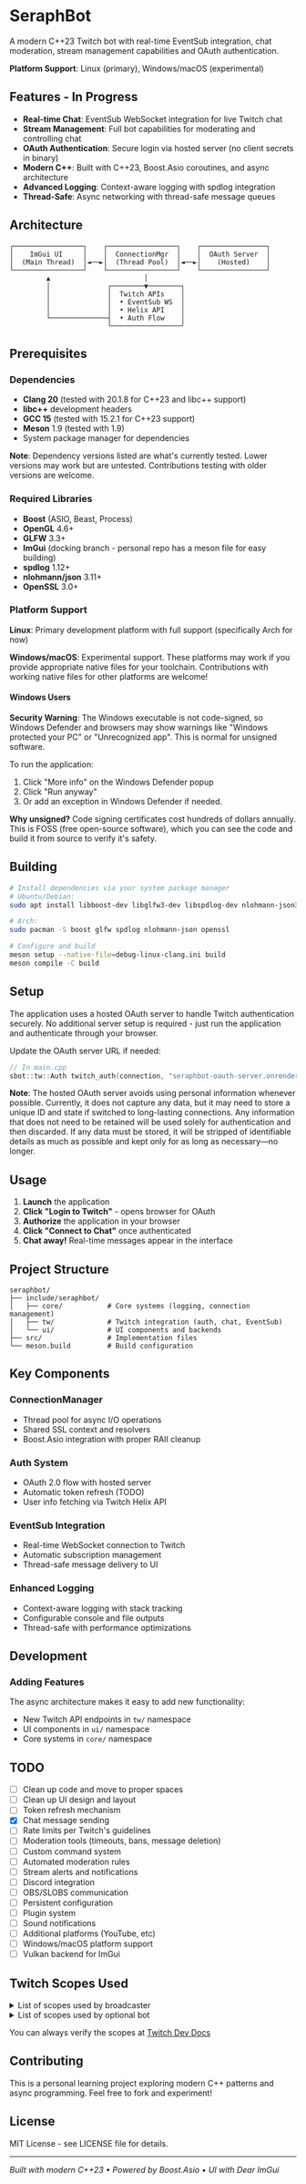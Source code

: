 # SeraphBot

A modern C++23 Twitch bot with real-time EventSub integration, chat moderation, stream management capabilities and OAuth authentication.

**Platform Support**: Linux (primary), Windows/macOS (experimental)

## Features - In Progress

- **Real-time Chat**: EventSub WebSocket integration for live Twitch chat
- **Stream Management**: Full bot capabilities for moderating and controlling chat
- **OAuth Authentication**: Secure login via hosted server (no client secrets in binary)
- **Modern C++**: Built with C++23, Boost.Asio coroutines, and async architecture
- **Advanced Logging**: Context-aware logging with spdlog integration
- **Thread-Safe**: Async networking with thread-safe message queues

## Architecture

```
┌─────────────────┐    ┌─────────────────┐    ┌────────────────┐
│    ImGui UI     │    │  ConnectionMgr  │    │  OAuth Server  │
│  (Main Thread)  │◄──►│  (Thread Pool)  │◄──►│    (Hosted)    │
└─────────────────┘    └─────────────────┘    └────────────────┘
         ▲                       │
         │              ┌────────▼────────┐
         │              │  Twitch APIs    │
         │              │  • EventSub WS  │
         │              │  • Helix API    │
         └──────────────┤  • Auth Flow    │
                        └─────────────────┘
```

## Prerequisites

### Dependencies
- **Clang 20** (tested with 20.1.8 for C++23 and libc++ support)
- **libc++** development headers
- **GCC 15** (tested with 15.2.1 for C++23 support)
- **Meson** 1.9 (tested with 1.9)
- System package manager for dependencies

**Note**: Dependency versions listed are what's currently tested. Lower versions may work but are untested. Contributions testing with older versions are welcome.

### Required Libraries
- **Boost** (ASIO, Beast, Process)
- **OpenGL** 4.6+
- **GLFW** 3.3+
- **ImGui** (docking branch - personal repo has a meson file for easy building)
- **spdlog** 1.12+
- **nlohmann/json** 3.11+
- **OpenSSL** 3.0+

### Platform Support

**Linux**: Primary development platform with full support (specifically Arch for now)

**Windows/macOS**: Experimental support. These platforms may work if you provide appropriate native files for your toolchain. Contributions with working native files for other platforms are welcome!

#### Windows Users

**Security Warning**: The Windows executable is not code-signed, so Windows Defender and browsers may show warnings like "Windows protected your PC" or "Unrecognized app". This is normal for unsigned software.

To run the application:
1. Click "More info" on the Windows Defender popup
2. Click "Run anyway"
3. Or add an exception in Windows Defender if needed.

**Why unsigned?** Code signing certificates cost hundreds of dollars annually. This is FOSS (free open-source software), which you can see the code and build it from source to verify it's safety.

## Building

```bash
# Install dependencies via your system package manager
# Ubuntu/Debian:
sudo apt install libboost-dev libglfw3-dev libspdlog-dev nlohmann-json3-dev libssl-dev

# Arch:
sudo pacman -S boost glfw spdlog nlohmann-json openssl

# Configure and build
meson setup --native-file=debug-linux-clang.ini build
meson compile -C build
```

## Setup

The application uses a hosted OAuth server to handle Twitch authentication securely. No additional server setup is required - just run the application and authenticate through your browser.

Update the OAuth server URL if needed:
```cpp
// In main.cpp
sbot::tw::Auth twitch_auth(connection, "seraphbot-oauth-server.onrender.com");
```

**Note**: The hosted OAuth server avoids using personal information whenever possible. Currently, it does not capture any data, but it may need to store a unique ID and state if switched to long-lasting connections. Any information that does not need to be retained will be used solely for authentication and then discarded. If any data must be stored, it will be stripped of identifiable details as much as possible and kept only for as long as necessary—no longer.

## Usage

1. **Launch** the application
2. **Click "Login to Twitch"** - opens browser for OAuth
3. **Authorize** the application in your browser
4. **Click "Connect to Chat"** once authenticated
5. **Chat away!** Real-time messages appear in the interface

## Project Structure

```
seraphbot/
├── include/seraphbot/
│   ├── core/           # Core systems (logging, connection management)
│   ├── tw/             # Twitch integration (auth, chat, EventSub)
│   └── ui/             # UI components and backends
├── src/                # Implementation files
└── meson.build         # Build configuration
```

## Key Components

### ConnectionManager
- Thread pool for async I/O operations
- Shared SSL context and resolvers
- Boost.Asio integration with proper RAII cleanup

### Auth System
- OAuth 2.0 flow with hosted server
- Automatic token refresh (TODO)
- User info fetching via Twitch Helix API

### EventSub Integration
- Real-time WebSocket connection to Twitch
- Automatic subscription management
- Thread-safe message delivery to UI

### Enhanced Logging
- Context-aware logging with stack tracking
- Configurable console and file outputs
- Thread-safe with performance optimizations

## Development

### Adding Features
The async architecture makes it easy to add new functionality:
- New Twitch API endpoints in `tw/` namespace
- UI components in `ui/` namespace
- Core systems in `core/` namespace

## TODO

- [ ] Clean up code and move to proper spaces
- [ ] Clean up UI design and layout
- [ ] Token refresh mechanism
- [x] Chat message sending
- [ ] Rate limits per Twitch's guidelines
- [ ] Moderation tools (timeouts, bans, message deletion)
- [ ] Custom command system
- [ ] Automated moderation rules
- [ ] Stream alerts and notifications
- [ ] Discord integration
- [ ] OBS/SLOBS communication
- [ ] Persistent configuration
- [ ] Plugin system
- [ ] Sound notifications
- [ ] Additional platforms (YouTube, etc)
- [ ] Windows/macOS platform support
- [ ] Vulkan backend for ImGui

## Twitch Scopes Used

<details>

<summary>List of scopes used by broadcaster</summary>

- `bits:read`
- `channel:manage:ads`
- `channel:read:ads`
- `channel:manage:broadcast`
- `channel:read:charity`
- `channel:edit:commercial`
- `channel:read:editors`
- `channel:manage:extensions`
- `channel:read:goals`
- `channel:read:guest_star`
- `channel:manage:guest_star`
- `channel:read:hype_train`
- `channel:manage:moderators`
- `channel:read:polls`
- `channel:manage:polls`
- `channel:read:predictions`
- `channel:manage:predictions`
- `channel:manage:raids`
- `channel:read:redemptions`
- `channel:manage:redemptions`
- `channel:manage:schedule`
- `channel:read:subscriptions`
- `channel:manage:videos`
- `channel:read:vips`
- `channel:manage:vips`
- `channel:moderate`
- `clips:edit`
- `moderation:read`
- `moderator:manage:announcements`
- `moderator:manage:automod`
- `moderator:read:automod_settings`
- `moderator:manage:automod_settings`
- `moderator:read:banned_users`
- `moderator:manage:banned_users`
- `moderator:read:blocked_terms`
- `moderator:read:chat_messages`
- `moderator:manage:blocked_terms`
- `moderator:manage:chat_messages`
- `moderator:read:chat_settings`
- `moderator:manage:chat_settings`
- `moderator:read:chatters`
- `moderator:read:followers`
- `moderator:read:guest_star`
- `moderator:manage:guest_star`
- `moderator:read:moderators`
- `moderator:read:shield_mode`
- `moderator:manage:shield_mode`
- `moderator:read:shoutouts`
- `moderator:manage:shoutouts`
- `moderator:read:suspicious_users`
- `moderator:read:unban_requests`
- `moderator:manage:unban_requests`
- `moderator:read:vips`
- `moderator:read:warnings`
- `moderator:manage:warnings`
- `user:edit`
- `user:edit:broadcast`
- `user:read:blocked_users`
- `user:manage:blocked_users`
- `user:read:broadcast`
- `user:read:chat`
- `user:write:chat`
- `user:manage:chat_color`
- `user:read:emotes`
- `user:read:follows`
- `user:read:moderated_channels`
- `user:read:subscriptions`
- `user:read:whispers`
- `user:manage:whispers`

</details>

<details>

<summary>List of scopes used by optional bot</summary>

- `channel:bot`
- `user:bot`

</details>

You can always verify the scopes at [Twitch Dev Docs](https://dev.twitch.tv/docs/authentication/scopes/)

## Contributing

This is a personal learning project exploring modern C++ patterns and async programming. Feel free to fork and experiment!

## License

MIT License - see LICENSE file for details.

---

*Built with modern C++23 • Powered by Boost.Asio • UI with Dear ImGui*
